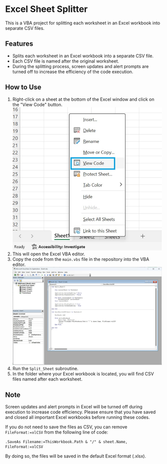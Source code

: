 # Excel Sheet Splitter
This is a VBA project for splitting each worksheet in an Excel workbook into separate CSV files.

## Features
- Splits each worksheet in an Excel workbook into a separate CSV file.
- Each CSV file is named after the original worksheet.
- During the splitting process, screen updates and alert prompts are turned off to increase the efficiency of the code execution.

## How to Use
1. Right-click on a sheet at the bottom of the Excel window and click on the "View Code" button.
   ![](pic1.jpg)
2. This will open the Excel VBA editor.
3. Copy the code from the `main.vbs` file in the repository into the VBA editor.
   ![](pic2.jpg)
4. Run the `Split_Sheet` subroutine.
5. In the folder where your Excel workbook is located, you will find CSV files named after each worksheet.

## Note
Screen updates and alert prompts in Excel will be turned off during execution to increase code efficiency. Please ensure that you have saved and closed all important Excel workbooks before running these codes.

If you do not need to save the files as CSV, you can remove `FileFormat:=xlCSV` from the following line of code:
```
.SaveAs Filename:=ThisWorkbook.Path & "/" & sheet.Name, FileFormat:=xlCSV
```
By doing so, the files will be saved in the default Excel format (.xlsx).

